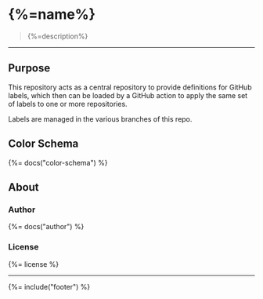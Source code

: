 # {%=name%}

> {%=description%}


---

## Purpose

This repository acts as a central repository to provide definitions for GitHub labels, which then can be loaded by a GitHub action to apply the same set of labels to one or more repositories.

Labels are managed in the various branches of this repo.

## Color Schema

{%= docs("color-schema") %}

## About

### Author
{%= docs("author") %}

### License
{%= license %}

***

{%= include("footer") %}